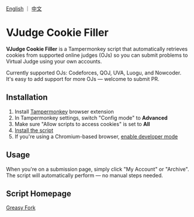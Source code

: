 [English](README.md) ｜ [中文](README.zh-CN.md)

# VJudge Cookie Filler

**VJudge Cookie Filler** is a Tampermonkey script that automatically retrieves cookies from supported online judges (OJs) so you can submit problems to Virtual Judge using your own accounts.

Currently supported OJs: Codeforces, QOJ, UVA, Luogu, and Nowcoder.  
It's easy to add support for more OJs — welcome to submit PR.

## Installation

1. Install [Tampermonkey](https://www.tampermonkey.net/) browser extension
2. In Tampermonkey settings, switch "Config mode" to **Advanced**
3. Make sure "Allow scripts to access cookies" is set to **All**
4. [Install the script](https://update.greasyfork.org/scripts/536701/VJudge%20Cookie%20Filler.user.js)
5. If you're using a Chromium-based browser, [enable developer mode](https://www.tampermonkey.net/faq.php#Q209)

## Usage

When you're on a submission page, simply click "My Account" or "Archive". The script will automatically perform — no manual steps needed.

## Script Homepage

[Greasy Fork](https://greasyfork.org/zh-CN/scripts/536701-vjudge-cookie-filler)